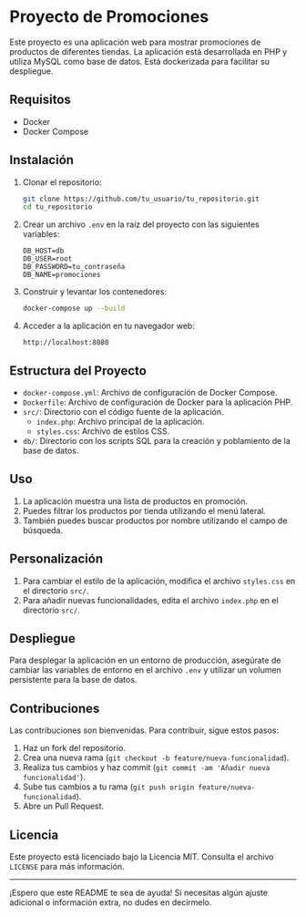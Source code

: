 # Proyecto de Promociones

Este proyecto es una aplicación web para mostrar promociones de productos de diferentes tiendas. La aplicación está desarrollada en PHP y utiliza MySQL como base de datos. Está dockerizada para facilitar su despliegue.

## Requisitos

- Docker
- Docker Compose

## Instalación

1. Clonar el repositorio:

    ```sh
    git clone https://github.com/tu_usuario/tu_repositorio.git
    cd tu_repositorio
    ```

2. Crear un archivo `.env` en la raíz del proyecto con las siguientes variables:

    ```env
    DB_HOST=db
    DB_USER=root
    DB_PASSWORD=tu_contraseña
    DB_NAME=promociones
    ```

3. Construir y levantar los contenedores:

    ```sh
    docker-compose up --build
    ```

4. Acceder a la aplicación en tu navegador web:

    ```
    http://localhost:8080
    ```

## Estructura del Proyecto

- `docker-compose.yml`: Archivo de configuración de Docker Compose.
- `Dockerfile`: Archivo de configuración de Docker para la aplicación PHP.
- `src/`: Directorio con el código fuente de la aplicación.
    - `index.php`: Archivo principal de la aplicación.
    - `styles.css`: Archivo de estilos CSS.
- `db/`: Directorio con los scripts SQL para la creación y poblamiento de la base de datos.

## Uso

1. La aplicación muestra una lista de productos en promoción.
2. Puedes filtrar los productos por tienda utilizando el menú lateral.
3. También puedes buscar productos por nombre utilizando el campo de búsqueda.

## Personalización

1. Para cambiar el estilo de la aplicación, modifica el archivo `styles.css` en el directorio `src/`.
2. Para añadir nuevas funcionalidades, edita el archivo `index.php` en el directorio `src/`.

## Despliegue

Para desplegar la aplicación en un entorno de producción, asegúrate de cambiar las variables de entorno en el archivo `.env` y utilizar un volumen persistente para la base de datos.

## Contribuciones

Las contribuciones son bienvenidas. Para contribuir, sigue estos pasos:

1. Haz un fork del repositorio.
2. Crea una nueva rama (`git checkout -b feature/nueva-funcionalidad`).
3. Realiza tus cambios y haz commit (`git commit -am 'Añadir nueva funcionalidad'`).
4. Sube tus cambios a tu rama (`git push origin feature/nueva-funcionalidad`).
5. Abre un Pull Request.

## Licencia

Este proyecto está licenciado bajo la Licencia MIT. Consulta el archivo `LICENSE` para más información.

---

¡Espero que este README te sea de ayuda! Si necesitas algún ajuste adicional o información extra, no dudes en decírmelo.
